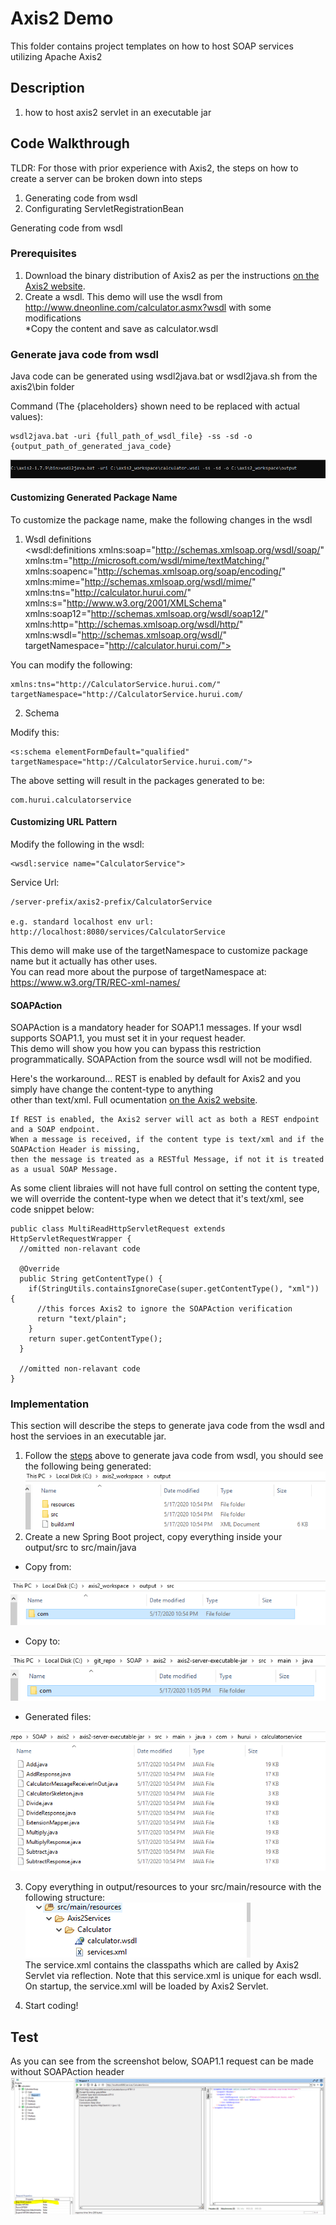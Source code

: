 # Axis2 Demo
This folder contains project templates on how to host SOAP services utilizing Apache Axis2

## Description
1) how to host axis2 servlet in an executable jar

## Code Walkthrough

TLDR: For those with prior experience with Axis2, the steps on how to create a server can be broken 
down into steps
1. Generating code from wsdl 
2. Configurating ServletRegistrationBean

Generating code from wsdl 

### Prerequisites
1. Download the binary distribution of Axis2 as per the instructions [on the Axis2 website](https://axis.apache.org/axis2/java/core/download.cgi).
2. Create a wsdl. This demo will use the wsdl from http://www.dneonline.com/calculator.asmx?wsdl with some modifications\
   *Copy the content and save as calculator.wsdl
### Generate java code from wsdl
Java code can be generated using wsdl2java.bat or wsdl2java.sh from the axis2\bin folder

Command (The {placeholders} shown need to be replaced with actual values): 
```
wsdl2java.bat -uri {full_path_of_wsdl_file} -ss -sd -o {output_path_of_generated_java_code}
```
![Alt text](README_IMG/wsdl2java_command.PNG?raw=true "wsdl2java_command")

#### Customizing Generated Package Name

To customize the package name, make the following changes in the wsdl

1. Wsdl definitions\
<wsdl:definitions xmlns:soap="http://schemas.xmlsoap.org/wsdl/soap/" 
xmlns:tm="http://microsoft.com/wsdl/mime/textMatching/" 
xmlns:soapenc="http://schemas.xmlsoap.org/soap/encoding/" 
xmlns:mime="http://schemas.xmlsoap.org/wsdl/mime/" 
xmlns:tns="http://calculator.hurui.com/" 
xmlns:s="http://www.w3.org/2001/XMLSchema" 
xmlns:soap12="http://schemas.xmlsoap.org/wsdl/soap12/" 
xmlns:http="http://schemas.xmlsoap.org/wsdl/http/" 
xmlns:wsdl="http://schemas.xmlsoap.org/wsdl/" 
targetNamespace="http://calculator.hurui.com/">

You can modify the following:
```
xmlns:tns="http://CalculatorService.hurui.com/"
targetNamespace="http://CalculatorService.hurui.com/
```

2. Schema

Modify this:
```
<s:schema elementFormDefault="qualified" targetNamespace="http://CalculatorService.hurui.com/">
```


The above setting will result in the packages generated to be:
```
com.hurui.calculatorservice
```

#### Customizing URL Pattern
Modify the following in the wsdl:
```
<wsdl:service name="CalculatorService">
```
Service Url:
```
/server-prefix/axis2-prefix/CalculatorService

e.g. standard localhost env url: http://localhost:8080/services/CalculatorService
```

This demo will make use of the targetNamespace to customize package name but it actually has other uses.\
You can read more about the purpose of targetNamespace at: https://www.w3.org/TR/REC-xml-names/

#### SOAPAction
SOAPAction is a mandatory header for SOAP1.1 messages. If your wsdl supports SOAP1.1, you must set it in your request header.\
This demo will show you how you can bypass this restriction programmatically. SOAPAction from the source wsdl will not be modified.

Here's the workaround... REST is enabled by default for Axis2 and you simply have change the content-type to anything \
other than text/xml. Full ocumentation [on the Axis2 website](http://axis.apache.org/axis2/java/core/docs/rest-ws.html#rest_with_get).
```
If REST is enabled, the Axis2 server will act as both a REST endpoint and a SOAP endpoint.
When a message is received, if the content type is text/xml and if the SOAPAction Header is missing, 
then the message is treated as a RESTful Message, if not it is treated as a usual SOAP Message. 
```

As some client libraies will not have full control on setting the content type, we will override the content-type when we detect that it's text/xml, see code snippet below:
```
public class MultiReadHttpServletRequest extends HttpServletRequestWrapper {
  //omitted non-relavant code

  @Override
  public String getContentType() {
    if(StringUtils.containsIgnoreCase(super.getContentType(), "xml")) {
      //this forces Axis2 to ignore the SOAPAction verification
      return "text/plain"; 
    }
    return super.getContentType();
  }

  //omitted non-relavant code
}
```

### Implementation
This section will describe the steps to generate java code from the wsdl and host the servioes in an executable jar.

1. Follow the [steps](#Generate-java-code-from-wsdl) above to generate java code from wsdl, you should see the following being generated:\
![Alt text](README_IMG/wsdl2java_output.PNG?raw=true "wsdl2java_output")
2. Create a new Spring Boot project, copy everything inside your output/src to src/main/java
 * Copy from:

![Alt text](README_IMG/output_to_copy.PNG?raw=true "output_to_copy")

 * Copy to:
 
![Alt text](README_IMG/output_dest.PNG?raw=true "output_dest")

 * Generated files:
 
 ![Alt text](README_IMG/generated_files.PNG?raw=true "generated_files")
 
 3. Copy everything in output/resources to your src/main/resource with the following structure:
![Alt text](README_IMG/service_xml_folder_structure.PNG?raw=true "service_xml_folder_structure")\
The service.xml contains the classpaths which are called by Axis2 Servlet via reflection. Note that 
this service.xml is unique for each wsdl. On startup, the service.xml will be loaded by Axis2 Servlet.

4. Start coding!

## Test
As you can see from the screenshot below, SOAP1.1 request can be made without SOAPAction header
![Alt text](README_IMG/test1.PNG?raw=true "test1")
